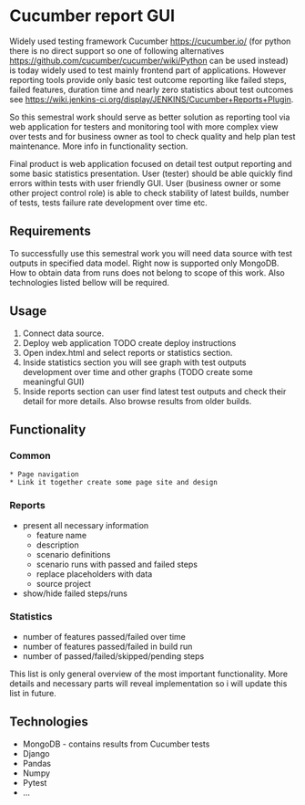 # Cucumber report GUI

Widely used testing framework Cucumber https://cucumber.io/ (for python there is no direct support so one of following
alternatives https://github.com/cucumber/cucumber/wiki/Python can be used instead) is today widely used to test mainly frontend
part of applications. However reporting tools provide only basic test outcome reporting like failed steps, failed features, duration time
 and nearly zero statistics about test outcomes see https://wiki.jenkins-ci.org/display/JENKINS/Cucumber+Reports+Plugin.

So this semestral work should serve as better solution as reporting tool via web application for testers and monitoring tool with more complex
view over tests and for business owner as tool to check quality and help plan test maintenance. More info in functionality section.

Final product is web application focused on detail test output reporting and some basic statistics presentation.
User (tester) should be able quickly find errors within tests with user friendly GUI.
User (business owner or some other project control role) is able to check stability of latest builds, number of tests,
tests failure rate development over time etc.

## Requirements
To successfully use this semestral work you will need data source with test outputs in specified data model. Right now is
supported only MongoDB. How to obtain data from runs does not belong to scope of this work.
Also technologies listed bellow will be required.

## Usage
1. Connect data source.
2. Deploy web application TODO create deploy instructions
3. Open index.html and select reports or statistics section.
4. Inside statistics section you will see graph with test outputs development over time and other graphs (TODO create some meaningful GUI)
5. Inside reports section can user find latest test outputs and check their detail for more details.
Also browse results from older builds.

## Functionality

### Common
    * Page navigation
    * Link it together create some page site and design

### Reports
*  present all necessary information
   *  feature name
   *  description
   *  scenario definitions
   *  scenario runs with passed and failed steps
   *  replace placeholders with data
   *  source project
*  show/hide failed steps/runs

### Statistics
*  number of features passed/failed over time
*  number of features passed/failed in build run
*  number of passed/failed/skipped/pending steps

This list is only general overview of the most important functionality. More details and necessary parts will reveal implementation so i will
update this list in future.

## Technologies
*  MongoDB - contains results from Cucumber tests
*  Django
*  Pandas
*  Numpy
*  Pytest
*  ...

